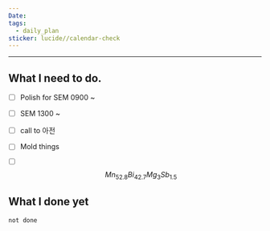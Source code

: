 ```yaml
---
Date: 
tags:
  - daily_plan
sticker: lucide//calendar-check
---
```

---
## What I need to do.

- [ ] Polish for SEM 0900 ~
- [ ] SEM 1300 ~
- [ ] call to 아전
- [ ] Mold things
- [ ] $$Mn_{52.8}Bi_{42.7}Mg_{3}Sb_{1.5}$$



## What I done yet
```tasks
not done
```
